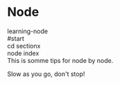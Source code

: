 # Node
learning-node<br>
#start<br>
  cd sectionx <br>
  node index<br>
  This is somme tips for node by node.<br>
  <p style="color='#21d190;font-weight:600;font-size:30px'">Slow as you go, don't stop!</p>
